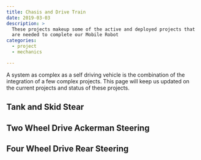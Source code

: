 ```yaml
---
title: Chasis and Drive Train
date: 2019-03-03
description: >
  These projects makeup some of the active and deployed projects that 
  are needed to complete our Mobile Robot
categories: 
  - project
  - mechanics

---
```


A system as complex as a self driving vehicle is the combination of the
integration of a few complex projects.  This page will keep us updated 
on the current projects and status of these projects.
<!--more-->

## Tank and Skid Stear

## Two Wheel Drive Ackerman Steering

## Four Wheel Drive Rear Steering


